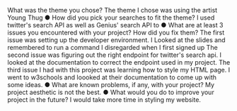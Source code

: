 What was the theme you chose?
    The theme I chose was using the artist Young Thug 
● How did you pick your searches to fit the theme?
    I used twitter's search API as well as Genius' search API to 
● What are at least 3 issues you encountered with your project? How did you fix them?
    The first issue was setting up the developer environment. I Looked at the slides and remembered to run a command I disregarded when I first signed up
    The second issue was figuring out the right endpoint for twitter's search api. I looked at the documentation to correct the endpoint used in my project.
    The third issue I had with this project was learning how to style my HTML page. I went to w3schools and loooked at their documentation to come up with some ideas.
● What are known problems, if any, with your project?
    My project aesthetic is not the best. 
● What would you do to improve your project in the future?
    I would take more time in styling my website. 
